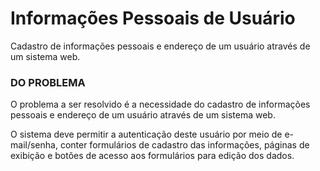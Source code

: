 # Informações Pessoais de Usuário
Cadastro de informações pessoais e endereço de um usuário através de um sistema web.

### DO PROBLEMA

O problema a ser resolvido é a necessidade do cadastro de informações pessoais 
e endereço de um usuário através de um sistema web. 

O sistema deve permitir a autenticação deste usuário por meio de e-mail/senha, 
conter formulários de cadastro das informações, páginas de exibição e botões 
de acesso aos formulários para edição dos dados.
